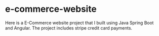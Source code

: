 # e-commerce-website

Here is a E-Commerce website project that I built using Java Spring Boot and Angular. The project includes stripe credit card payments.
